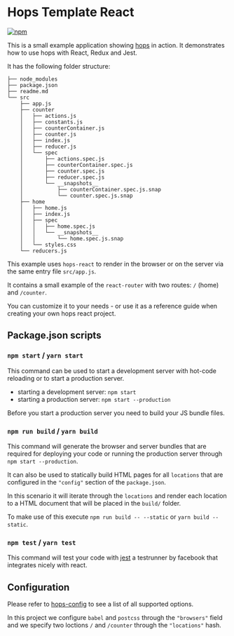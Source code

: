 # Hops Template React

[![npm](https://img.shields.io/npm/v/hops-template-react.svg)](https://www.npmjs.com/package/hops-template-react)

This is a small example application showing [hops](https://github.com/xing/hops) in action. It demonstrates how to use hops with React, Redux and Jest.

It has the following folder structure:

```
├── node_modules
├── package.json
├── readme.md
└── src
    ├── app.js
    ├── counter
    │   ├── actions.js
    │   ├── constants.js
    │   ├── counterContainer.js
    │   ├── counter.js
    │   ├── index.js
    │   ├── reducer.js
    │   └── spec
    │       ├── actions.spec.js
    │       ├── counterContainer.spec.js
    │       ├── counter.spec.js
    │       ├── reducer.spec.js
    │       └── __snapshots__
    │           ├── counterContainer.spec.js.snap
    │           └── counter.spec.js.snap
    ├── home
    │   ├── home.js
    │   ├── index.js
    │   ├── spec
    │   │   ├── home.spec.js
    │   │   └── __snapshots__
    │   │       └── home.spec.js.snap
    │   └── styles.css
    └── reducers.js
```

This example uses `hops-react` to render in the browser or on the server via the same entry file `src/app.js`.

It contains a small example of the `react-router` with two routes: `/` (home) and `/counter`.

You can customize it to your needs - or use it as a reference guide when creating your own hops react project.

## Package.json scripts

### `npm start` / `yarn start`

This command can be used to start a development server with hot-code reloading or to start a production server.

- starting a development server: `npm start`
- starting a production server: `npm start --production`

Before you start a production server you need to build your JS bundle files.

### `npm run build` / `yarn build`

This command will generate the browser and server bundles that are required for deploying your code or running the production server through `npm start --production`.

It can also be used to statically build HTML pages for all `locations` that are configured in the `"config"` section of the `package.json`.

In this scenario it will iterate through the `locations` and render each location to a HTML document that will be placed in the `build/` folder.

To make use of this execute `npm run build -- --static` or `yarn build --static`.

### `npm test` / `yarn test`

This command will test your code with [jest](https://facebook.github.io/jest/) a testrunner by facebook that integrates nicely with react.

## Configuration

Please refer to [hops-config](https://github.com/xing/hops/tree/master/packages/config) to see a list of all supported options.

In this project we configure `babel` and `postcss` through the `"browsers"` field and we specify two loctions `/` and `/counter` through the `"locations"` hash.
